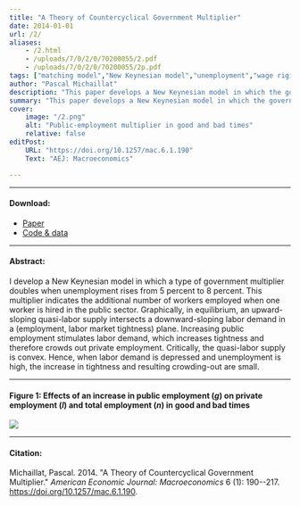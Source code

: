 ```yaml
---
title: "A Theory of Countercyclical Government Multiplier" 
date: 2014-01-01
url: /2/
aliases: 
    - /2.html
    - /uploads/7/0/2/0/70200055/2.pdf
    - /uploads/7/0/2/0/70200055/2p.pdf
tags: ["matching model","New Keynesian model","unemployment","wage rigidity","government spending","multiplier","business cycles"]
author: "Pascal Michaillat"
description: "This paper develops a New Keynesian model in which the government multiplier doubles when the unemployment rate rises from 5% to 8%." 
summary: "This paper develops a New Keynesian model in which the government multiplier doubles when the unemployment rate rises from 5% to 8%. The multiplier is so countercyclical because in bad times, on the labor market, job rationing dwarfes matching frictions." 
cover:
    image: "/2.png"
    alt: "Public-employment multiplier in good and bad times"
    relative: false
editPost:
    URL: "https://doi.org/10.1257/mac.6.1.190"
    Text: "AEJ: Macroeconomics"

---
```


---

#### Download:

- [Paper](/2.pdf)
- [Code & data](https://github.com/pmichaillat/countercyclical-multiplier)

---

#### Abstract:

I develop a New Keynesian model in which a type of government multiplier doubles when unemployment rises from 5 percent to 8 percent. This multiplier indicates the additional number of workers employed when one worker is hired in the public sector. Graphically, in equilibrium, an upward-sloping quasi-labor supply intersects a downward-sloping labor demand in a (employment, labor market tightness) plane. Increasing public employment stimulates labor demand, which increases tightness and therefore crowds out private employment. Critically, the quasi-labor supply is convex. Hence, when labor demand is depressed and unemployment is high, the increase in tightness and resulting crowding-out are small.

---

#### Figure 1:  Effects of an increase in public employment ($g$) on private employment ($l$) and total employment ($n$) in good and bad times

![](/2.png)

---

#### Citation:

Michaillat, Pascal. 2014. "A Theory of  Countercyclical Government Multiplier." *American Economic Journal: Macroeconomics* 6 (1): 190--217. https://doi.org/10.1257/mac.6.1.190.

